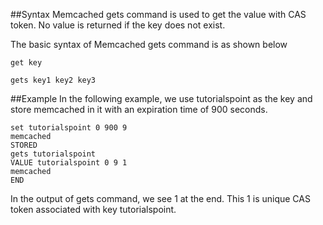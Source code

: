 ##Syntax
Memcached gets command is used to get the value with CAS token. No value is returned if the key does not exist.

The basic syntax of Memcached gets command is as shown below
```
get key

gets key1 key2 key3
```

##Example
In the following example, we use tutorialspoint as the key and store memcached in it with an expiration time of 900 seconds.

```
set tutorialspoint 0 900 9
memcached
STORED
gets tutorialspoint
VALUE tutorialspoint 0 9 1
memcached
END
```
In the output of gets command, we see 1 at the end. This 1 is unique CAS token associated with key tutorialspoint.